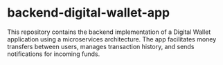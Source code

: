 # backend-digital-wallet-app
This repository contains the backend implementation of a Digital Wallet application using a microservices architecture. The app facilitates money transfers between users, manages transaction history, and sends notifications for incoming funds.
